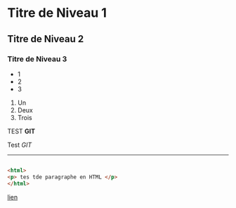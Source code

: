 

# Titre de Niveau 1
## Titre de Niveau 2
### Titre de Niveau 3
+ 1
+ 2
+ 3

1) Un
2) Deux 
3) Trois 

TEST  **GIT** 

Test *GIT*

---
```html

<html> 
<p> tes tde paragraphe en HTML </p> 
</html>
```

[lien](https://www.datascientech.com)
